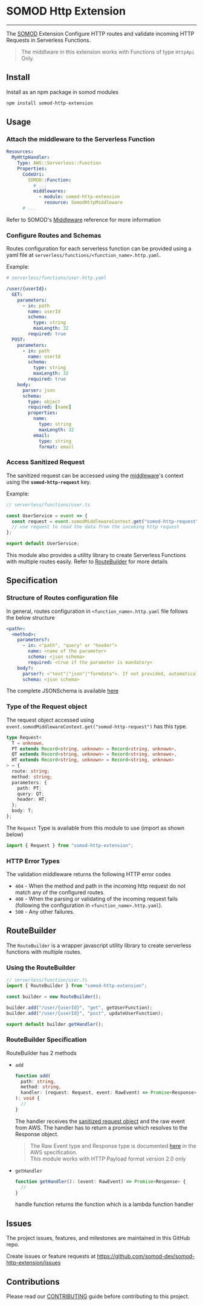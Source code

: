 # SOMOD Http Extension

---

The [SOMOD](https://somod.dev) Extension Configure HTTP routes and validate incoming HTTP Requests in Serverless Functions.

> The middlware in this extension works with Functions of type `HttpApi` Only.

## Install

Install as an npm package in somod modules

```bash
npm install somod-http-extension
```

## Usage

### Attach the middleware to the Serverless Function

```yaml
Resources:
  MyHttpHandler:
    Type: AWS::Serverless::Function
    Properties:
      CodeUri:
        SOMOD::Function:
          # ...
          middlewares:
            - module: somod-http-extension
              resource: SomodHttpMiddleware
      # ...
```

Refer to SOMOD's [Middleware](https://docs.somod.dev/reference/main-concepts/serverless/middlewares) reference for more information

### Configure Routes and Schemas

Routes configuration for each serverless function can be provided using a yaml file at `serverless/functions/<function_name>.http.yaml`.

Example:

```yaml
# serverless/functions/user.http.yaml

/user/{userId}:
  GET:
    parameters:
      - in: path
        name: userId
        schema:
          type: string
          maxLength: 32
        required: true
  POST:
    parameters:
      - in: path
        name: userId
        schema:
          type: string
          maxLength: 32
        required: true
    body:
      parser: json
      schema:
        type: object
        required: [name]
        properties:
          name:
            type: string
            maxLength: 32
          email:
            type: string
            format: email
```

### Access Sanitized Request

The sanitized request can be accessed using the [middleware](https://docs.somod.dev/reference/main-concepts/serverless/middlewares)'s context using the **`somod-http-request`** key.

Example:

```typescript
// serverless/functions/user.ts

const UserService = event => {
  const request = event.somodMiddlewareContext.get("somod-http-request");
  // use request to read the data from the incoming http request
};

export default UserService;
```

This module also provides a utility library to create Serverless Functions with multiple routes easily. Refer to [RouteBuilder](#routeBuilder) for more details

## Specification

### Structure of Routes configuration file

In general, routes configuration in `<function_name>.http.yaml` file follows the below structure

```yaml
<path>:
  <method>:
    parameters?:
      - in: <"path", "query" or "header">
        name: <name of the parameter>
        schema: <json schema>
        required: <true if the parameter is mandatory>
    body?:
      parser?: <"text"|"json"|"formdata">. If not provided, automatically choosen based on the Content-Type Header (text is considered if automatic detection fails)
      schema: <json schema>
```

The complete JSONSchema is available [here](/lib/routes-schema.ts)

### Type of the Request object

The request object accessed using `event.somodMiddlewareContext.get("somod-http-request")` has this type.

```typescript
type Request<
  T = unknown,
  PT extends Record<string, unknown> = Record<string, unknown>,
  QT extends Record<string, unknown> = Record<string, unknown>,
  HT extends Record<string, unknown> = Record<string, unknown>
> = {
  route: string;
  method: string;
  parameters: {
    path: PT;
    query: QT;
    header: HT;
  };
  body: T;
};
```

The `Request` Type is available from this module to use (import as shown below)

```typescript
import { Request } from "somod-http-extension";
```

### HTTP Error Types

The validation middleware returns the following HTTP error codes

- `404` - When the method and path in the incoming http request do not match any of the configured routes.
- `400` - When the parsing or validating of the incoming request fails (following the configuration in `<function_name>.http.yaml`).
- `500` - Any other failures.

## RouteBuilder

The `RouteBuilder` is a wrapper javascript utility library to create serverless functions with multiple routes.

### Using the RouteBuilder

```typescript
// serverless/function/user.ts
import { RouteBuilder } from "somod-http-extension";

const builder = new RouteBuilder();

builder.add("/user/{userId}", "get", getUserFunction);
builder.add("/user/{userId}", "post", updateUserFunction);

export default builder.getHandler();
```

### RouteBuilder Specification

RouteBuilder has 2 methods

- `add`

  ```typescript
  function add(
    path: string,
    method: string,
    handler: (request: Request, event: RawEvent) => Promise<Response>
  ): void {
    //
  }
  ```

  The handler receives the [sanitized request object](#type-of-the-request-object) and the raw event from AWS. The handler has to return a promise which resolves to the Response object.

  > The Raw Event type and Response type is documented [here](https://docs.aws.amazon.com/apigateway/latest/developerguide/http-api-develop-integrations-lambda.html) in the AWS specification.  
  > This module works with HTTP Payload format version 2.0 only

- `getHandler`

  ```typescript
  function getHandler(): (event: RawEvent) => Promise<Response> {
    //
  }
  ```

  handle function returns the function which is a lambda function handler

## Issues

The project issues, features, and milestones are maintained in this GitHub repo.

Create issues or feature requests at https://github.com/somod-dev/somod-http-extension/issues

## Contributions

Please read our [CONTRIBUTING](https://github.com/somod-dev/somod/blob/main/CONTRIBUTING.md) guide before contributing to this project.
